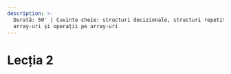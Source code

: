 ```yaml
---
description: >-
  Durată: 50' | Cuvinte cheie: structuri decizionale, structuri repetitive,
  array-uri și operații pe array-uri
---
```


# Lecția 2


